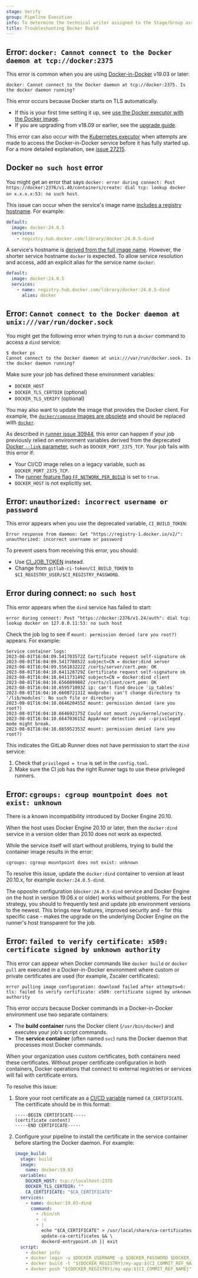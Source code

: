 ```yaml
---
stage: Verify
group: Pipeline Execution
info: To determine the technical writer assigned to the Stage/Group associated with this page, see https://handbook.gitlab.com/handbook/product/ux/technical-writing/#assignments
title: Troubleshooting Docker Build
---
```


## Error: `docker: Cannot connect to the Docker daemon at tcp://docker:2375`

This error is common when you are using [Docker-in-Docker](using_docker_build.md#use-docker-in-docker)
v19.03 or later:

```plaintext
docker: Cannot connect to the Docker daemon at tcp://docker:2375. Is the docker daemon running?
```

This error occurs because Docker starts on TLS automatically.

- If this is your first time setting it up, see
  [use the Docker executor with the Docker image](using_docker_build.md#use-docker-in-docker).
- If you are upgrading from v18.09 or earlier, see the
  [upgrade guide](https://about.gitlab.com/blog/2019/07/31/docker-in-docker-with-docker-19-dot-03/).

This error can also occur with the [Kubernetes executor](https://docs.gitlab.com/runner/executors/kubernetes/#using-dockerdind) when attempts are made to access the Docker-in-Docker service before it has fully started up. For a more detailed explanation, see [issue 27215](https://gitlab.com/gitlab-org/gitlab-runner/-/issues/27215).

## Docker `no such host` error

You might get an error that says
`docker: error during connect: Post https://docker:2376/v1.40/containers/create: dial tcp: lookup docker on x.x.x.x:53: no such host`.

This issue can occur when the service's image name
[includes a registry hostname](../services/_index.md#available-settings-for-services). For example:

```yaml
default:
  image: docker:24.0.5
  services:
    - registry.hub.docker.com/library/docker:24.0.5-dind
```

A service's hostname is [derived from the full image name](../services/_index.md#accessing-the-services).
However, the shorter service hostname `docker` is expected.
To allow service resolution and access, add an explicit alias for the service name `docker`:

```yaml
default:
  image: docker:24.0.5
  services:
    - name: registry.hub.docker.com/library/docker:24.0.5-dind
      alias: docker
```

## Error: `Cannot connect to the Docker daemon at unix:///var/run/docker.sock`

You might get the following error when trying to run a `docker` command
to access a `dind` service:

```shell
$ docker ps
Cannot connect to the Docker daemon at unix:///var/run/docker.sock. Is the docker daemon running?
```

Make sure your job has defined these environment variables:

- `DOCKER_HOST`
- `DOCKER_TLS_CERTDIR` (optional)
- `DOCKER_TLS_VERIFY` (optional)

You may also want to update the image that provides the Docker
client. For example, the [`docker/compose` images are obsolete](https://hub.docker.com/r/docker/compose) and should be
replaced with [`docker`](https://hub.docker.com/_/docker).

As described in [runner issue 30944](https://gitlab.com/gitlab-org/gitlab-runner/-/issues/30944#note_1514250909),
this error can happen if your job previously relied on environment variables derived from the deprecated
[Docker `--link` parameter](https://docs.docker.com/network/links/#environment-variables),
such as `DOCKER_PORT_2375_TCP`. Your job fails with this error if:

- Your CI/CD image relies on a legacy variable, such as `DOCKER_PORT_2375_TCP`.
- The [runner feature flag `FF_NETWORK_PER_BUILD`](https://docs.gitlab.com/runner/configuration/feature-flags.html) is set to `true`.
- `DOCKER_HOST` is not explicitly set.

## Error: `unauthorized: incorrect username or password`

This error appears when you use the deprecated variable, `CI_BUILD_TOKEN`:

```plaintext
Error response from daemon: Get "https://registry-1.docker.io/v2/": unauthorized: incorrect username or password
```

To prevent users from receiving this error, you should:

- Use [CI_JOB_TOKEN](../jobs/ci_job_token.md) instead.
- Change from `gitlab-ci-token/CI_BUILD_TOKEN` to `$CI_REGISTRY_USER/$CI_REGISTRY_PASSWORD`.

## Error during connect: `no such host`

This error appears when the `dind` service has failed to start:

```plaintext
error during connect: Post "https://docker:2376/v1.24/auth": dial tcp: lookup docker on 127.0.0.11:53: no such host
```

Check the job log to see if `mount: permission denied (are you root?)`
appears. For example:

```plaintext
Service container logs:
2023-08-01T16:04:09.541703572Z Certificate request self-signature ok
2023-08-01T16:04:09.541770852Z subject=CN = docker:dind server
2023-08-01T16:04:09.556183222Z /certs/server/cert.pem: OK
2023-08-01T16:04:10.641128729Z Certificate request self-signature ok
2023-08-01T16:04:10.641173149Z subject=CN = docker:dind client
2023-08-01T16:04:10.656089908Z /certs/client/cert.pem: OK
2023-08-01T16:04:10.659571093Z ip: can't find device 'ip_tables'
2023-08-01T16:04:10.660872131Z modprobe: can't change directory to '/lib/modules': No such file or directory
2023-08-01T16:04:10.664620455Z mount: permission denied (are you root?)
2023-08-01T16:04:10.664692175Z Could not mount /sys/kernel/security.
2023-08-01T16:04:10.664703615Z AppArmor detection and --privileged mode might break.
2023-08-01T16:04:10.665952353Z mount: permission denied (are you root?)
```

This indicates the GitLab Runner does not have permission to start the
`dind` service:

1. Check that `privileged = true` is set in the `config.toml`.
1. Make sure the CI job has the right Runner tags to use these
   privileged runners.

## Error: `cgroups: cgroup mountpoint does not exist: unknown`

There is a known incompatibility introduced by Docker Engine 20.10.

When the host uses Docker Engine 20.10 or later, then the `docker:dind` service in a version older than 20.10 does
not work as expected.

While the service itself will start without problems, trying to build the container image results in the error:

```plaintext
cgroups: cgroup mountpoint does not exist: unknown
```

To resolve this issue, update the `docker:dind` container to version at least 20.10.x,
for example `docker:24.0.5-dind`.

The opposite configuration (`docker:24.0.5-dind` service and Docker Engine on the host in version
19.06.x or older) works without problems. For the best strategy, you should to frequently test and update
job environment versions to the newest. This brings new features, improved security and - for this specific
case - makes the upgrade on the underlying Docker Engine on the runner's host transparent for the job.

## Error: `failed to verify certificate: x509: certificate signed by unknown authority`

This error can appear when Docker commands like `docker build` or `docker pull` are executed in a Docker-in-Docker
environment where custom or private certificates are used (for example, Zscaler certificates):

```plaintext
error pulling image configuration: download failed after attempts=6: tls: failed to verify certificate: x509: certificate signed by unknown authority
```

This error occurs because Docker commands in a Docker-in-Docker environment
use two separate containers:

- The **build container** runs the Docker client (`/usr/bin/docker`) and executes your job's script commands.
- The **service container** (often named `svc`) runs the Docker daemon that processes most Docker commands.

When your organization uses custom certificates, both containers need these certificates.
Without proper certificate configuration in both containers, Docker operations that connect to external
registries or services will fail with certificate errors.

To resolve this issue:

1. Store your root certificate as a [CI/CD variable](../variables/_index.md#define-a-cicd-variable-in-the-ui) named `CA_CERTIFICATE`.
   The certificate should be in this format:

   ```plaintext
   -----BEGIN CERTIFICATE-----
   (certificate content)
   -----END CERTIFICATE-----
   ```

1. Configure your pipeline to install the certificate in the service container before starting the Docker daemon. For example:

   ```yaml
   image_build:
     stage: build
     image:
       name: docker:19.03
     variables:
       DOCKER_HOST: tcp://localhost:2375
       DOCKER_TLS_CERTDIR: ""
       CA_CERTIFICATE: "$CA_CERTIFICATE"
     services:
       - name: docker:19.03-dind
         command:
           - /bin/sh
           - -c
           - |
             echo "$CA_CERTIFICATE" > /usr/local/share/ca-certificates/custom-ca.crt && \
             update-ca-certificates && \
             dockerd-entrypoint.sh || exit
     script:
       - docker info
       - docker login -u $DOCKER_USERNAME -p $DOCKER_PASSWORD $DOCKER_REGISTRY
       - docker build -t "${DOCKER_REGISTRY}/my-app:${CI_COMMIT_REF_NAME}" .
       - docker push "${DOCKER_REGISTRY}/my-app:${CI_COMMIT_REF_NAME}"
   ```
